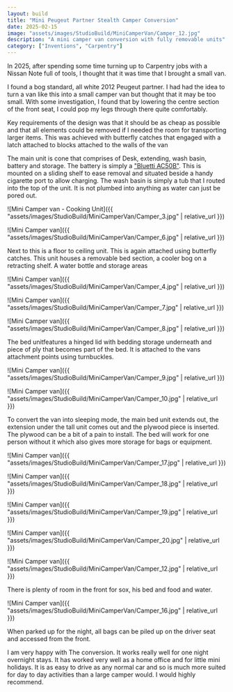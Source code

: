 ```yaml
---
layout: build
title: "Mini Peugeut Partner Stealth Camper Conversion"
date: 2025-02-15
image: "assets/images/StudioBuild/MiniCamperVan/Camper_12.jpg" 
description: "A mini camper van conversion with fully removable units"
category: ["Inventions", "Carpentry"]
---
```


In 2025, after spending some time turning up to Carpentry jobs with a Nissan Note full of tools, I thought that it was time that I brought a small van.

I found a bog standard, all white 2012 Peugeut partner. I had had the idea to turn a van like this into a small camper van but thought that it may be too small. With some investigation, I found that by lowering the centre section of the front seat, I could pop my legs through there quite comfortably.

Key requirements of the design was that it should be as cheap as possible and that all elements could be removed if I needed the room for transporting larger items. This was achieved with butterfly catches that engaged with a latch attached to blocks attached to the walls of the van

The main unit is cone that comprises of Desk, extending, wash basin, battery and storage. The battery is simply a ["Bluetti AC50B"](https://www.bluettipower.com/products/ac50b). This is mounted on a sliding shelf to ease removal and situated beside a handy cigarette port to allow charging. The wash basin is simply a tub that I routed into the top of the unit. It is not plumbed into anything as water can just be pored out.

![Mini Camper van - Cooking Unit]({{ "assets/images/StudioBuild/MiniCamperVan/Camper_3.jpg" | relative_url }})

![Mini Camper van]({{ "assets/images/StudioBuild/MiniCamperVan/Camper_6.jpg" | relative_url }})

Next to this is a floor to ceiling unit. This is again attached using butterfly catches. This unit houses a removable bed section, a cooler bog on a retracting shelf. A water bottle and storage areas

![Mini Camper van]({{ "assets/images/StudioBuild/MiniCamperVan/Camper_4.jpg" | relative_url }})

![Mini Camper van]({{ "assets/images/StudioBuild/MiniCamperVan/Camper_7.jpg" | relative_url }})

![Mini Camper van]({{ "assets/images/StudioBuild/MiniCamperVan/Camper_8.jpg" | relative_url }})

The bed unitfeatures a hinged lid with bedding storage underneath and piece of ply that becomes part of the bed. It is attached to the vans attachment points using turnbuckles.

![Mini Camper van]({{ "assets/images/StudioBuild/MiniCamperVan/Camper_9.jpg" | relative_url }})

![Mini Camper van]({{ "assets/images/StudioBuild/MiniCamperVan/Camper_10.jpg" | relative_url }})

To convert the van into sleeping mode, the main bed unit extends out, the extension under the tall unit comes out and the plywood piece is inserted. The plywood can be a bit of a pain to install. The bed will work for one person without it which also gives more storage for bags or equipment.

![Mini Camper van]({{ "assets/images/StudioBuild/MiniCamperVan/Camper_17.jpg" | relative_url }})

![Mini Camper van]({{ "assets/images/StudioBuild/MiniCamperVan/Camper_18.jpg" | relative_url }})

![Mini Camper van]({{ "assets/images/StudioBuild/MiniCamperVan/Camper_19.jpg" | relative_url }})

![Mini Camper van]({{ "assets/images/StudioBuild/MiniCamperVan/Camper_20.jpg" | relative_url }})

![Mini Camper van]({{ "assets/images/StudioBuild/MiniCamperVan/Camper_12.jpg" | relative_url }})

There is plenty of room in the front for sox, his bed and food and water.

![Mini Camper van]({{ "assets/images/StudioBuild/MiniCamperVan/Camper_16.jpg" | relative_url }})

When parked up for the night, all bags can be piled up on the driver seat and accessed from the front.

I am very happy with The conversion. It works really well for one night overnight stays. It has worked very well as a home office and for little mini holidays. It is as easy to drive as any normal car and so is much more suited for day to day activities than a large camper would. I would highly recommend. 


